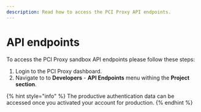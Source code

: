 ```yaml
---
description: Read how to access the PCI Proxy API endpoints.
---
```


# API endpoints

To access the PCI Proxy sandbox API endpoints please follow these steps: 

1. Login to the PCI Proxy dashboard.
2. Navigate to to **Developers** - **API Endpoints** menu withing the **Project section**. 

{% hint style="info" %}
The productive authentication data can be accessed once you activated your account for production. 
{% endhint %}

